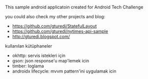 This sample android applicatoin created for Android Tech Challenge

you could also check my other projects and blog:
- https://github.com/gturedi/StatefulLayout
- https://github.com/gturedi/nytimes-api-sample
- http://gturedi.blogspot.com/

kullanılan kütüphaneler
- okhttp: servis istekleri için
- gson: json response'u map'lemek icin
- timber: loglama
- androidx lifecycle: mvvm pattern'ini uygulamak icin